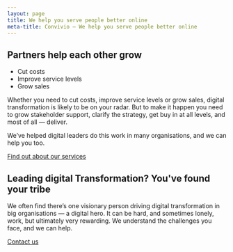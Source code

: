 ```yaml
---
layout: page
title: We help you serve people better online
meta-title: Convivio — We help you serve people better online
---
```


<h2 class="sub-heading sub-heading--centered">Partners help each other grow</h2>

<ul class="services-listing">
  <li>Cut costs</li>
  <li>Improve service levels</li>
  <li>Grow sales</li>
</ul>

<p>Whether you need to cut costs, improve service levels or grow sales, digital transformation is likely to be on your radar. But to make it happen you need to grow stakeholder support, clarify the strategy, get buy in at all levels, and most of all — deliver.</p>

<p>We’ve helped digital leaders do this work in many organisations, and we can help you too.</p>

<a class="button button--primary" href="/services">Find out about our services</a>

## Leading digital Transformation? You've found your tribe

<p>We often find there’s one visionary person driving digital transformation in big organisations — a digital hero. It can be hard, and sometimes lonely, work, but ultimately very rewarding. We understand the challenges you face, and we can help.</p>

<a class="button" href="/contact">Contact us</a>
